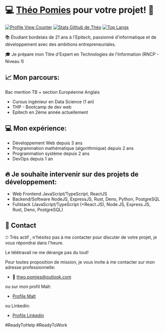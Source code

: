 # 💻 [Théo Pomies](https://www.malt.fr/profile/theopomies) pour votre projet! 🦕
[![Profile View Counter](https://komarev.com/ghpvc/?username=KenKakura)](https://github.com/KenKakura)
[![Stats Github de Théo](https://github-readme-stats.vercel.app/api?username=KenKakura&count_private=true&show_icons=true&theme=tokyonight)](https://github.com/KenKakura)
[![Top Langs](https://github-readme-stats.vercel.app/api/top-langs/?username=KenKakura&layout=compact&count_private=true&theme=tokyonight)](https://github.com/KenKakura)

📚 Étudiant bordelais de 21 ans à l'Epitech, passionné d'informatique et de développement avec des ambitions entrepreneuriales.

🎓 Je prépare mon Titre d'Expert en Technologies de l'Information (RNCP - Niveau 1)

## 📈 Mon parcours:
Bac mention TB + section Européenne Anglais
- Cursus ingénieur en Data Science (1 an)
- THP - Bootcamp de dev web
- Epitech en 2ème année actuellement

## 💻 Mon expérience:
- Développement Web depuis 3 ans
- Programmation mathématique (algorithmique) depuis 2 ans
- Programmation système depuis 2 ans
- DevOps depuis 1 an

## 🔥 Je souhaite intervenir sur des projets de développement:
- Web Frontend JavaScript/TypeScript, ReactJS
- Backend/Software NodeJS, ExpressJS, Rust, Deno, Python, PostgreSQL
- Fullstack (JavaScript/TypeScript (+React.JS), Node.JS, Express.JS, Rust, Deno, PostgreSQL)

## 📩 Contact
⏱ Très actif , n'hésitez pas à me contacter pour discuter de votre projet, je vous répondrai dans l'heure.

Le télétravail ne me dérange pas du tout!

Pour toutes proposition de mission, je vous invite à me contacter sur mon adresse professionnelle:
- 📩 theo.pomies@outlook.com

ou sur mon profil Malt:
- [Profile Malt](https://www.malt.fr/profile/theopomies)

ou Linkedin:
- [Profile Linkedin](https://www.linkedin.com/in/theo-pomies-dev/)

#ReadyToHelp #ReadyToWork

